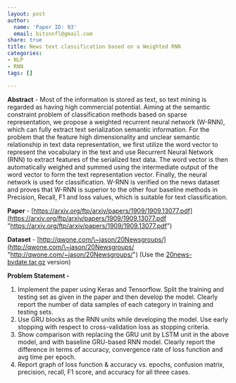 ```yaml
---
layout: post
author:
  name: 'Paper ID: 93'
  email: bitsnnfl@gmail.com
share: true
title: News text classification based on a Weighted RNN
categories:
- NLP
- RNN
tags: []

---
```

**Abstract** - Most of the information is stored as text, so text mining is regarded as having high commercial potential. Aiming at the semantic constraint problem of classification methods based on sparse representation, we propose a weighted recurrent neural network (W-RNN), which can fully extract text serialization semantic information. For the problem that the feature high dimensionality and unclear semantic relationship in text data representation, we first utilize the word vector to represent the vocabulary in the text and use Recurrent Neural Network (RNN) to extract features of the serialized text data. The word vector is then automatically weighed and summed using the intermediate output of the word vector to form the text representation vector. Finally, the neural network is used for classification. W-RNN is verified on the news dataset and proves that W-RNN is superior to the other four baseline methods in Precision, Recall, F1 and loss values, which is suitable for text classification.

**Paper** - [https://arxiv.org/ftp/arxiv/papers/1909/1909.13077.pdf](https://arxiv.org/ftp/arxiv/papers/1909/1909.13077.pdf "https://arxiv.org/ftp/arxiv/papers/1909/1909.13077.pdf")

**Dataset** - [http://qwone.com/\~jason/20Newsgroups/](http://qwone.com/\~jason/20Newsgroups/ "http://qwone.com/~jason/20Newsgroups/") (Use the [20news-bydate.tar.gz](http://qwone.com/\~jason/20Newsgroups/20news-bydate.tar.gz) version)

**Problem Statement -**

1. Implement the paper using Keras and Tensorflow. Split the training and testing set as given in the paper and then develop the model. Clearly report the number of data samples of each category in training and testing sets.
2. Use GRU blocks as the RNN units while developing the model. Use early stopping with respect to cross-validation loss as stopping criteria.
3. Show comparison with replacing the GRU unit by LSTM unit in the above model, and with baseline GRU-based RNN model. Clearly report the difference in terms of accuracy, convergence rate of loss function and avg time per epoch.
4. Report graph of loss function & accuracy vs. epochs, confusion matrix, precision, recall, F1 score, and accuracy for all three cases.